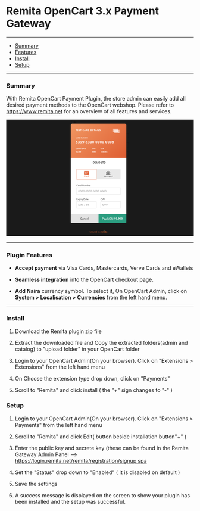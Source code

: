 # Remita OpenCart 3.x Payment Gateway

---
- [Summary](#summary)
- [Features](#Features)
- [Install](#Install)
- [Setup](#setup)

---
### Summary

With Remita OpenCart Payment Plugin, the store admin can easily add all desired payment methods to the OpenCart webshop. Please refer to https://www.remita.net for an overview of all features and services.

![](payment-image.png) 

---

### Plugin Features

*   __Accept payment__ via Visa Cards, Mastercards, Verve Cards and eWallets

* 	__Seamless integration__ into the OpenCart checkout page.
* 	__Add Naira__ currency symbol. To select it, On OpenCart Admin, click on __System > Localisation > Currencies__ from the left hand menu.

---


### Install

1. Download the Remita plugin zip file

2. Extract the downloaded file and Copy the extracted folders(admin and catalog) to "upload folder" in your OpenCart folder
3. Login to your OpenCart Admin(On your browser). Click on "Extensions > Extensions" from the left hand menu
4. On Choose the extension type drop down, click on "Payments"
5. Scroll to "Remita" and click install ( the "+" sign changes to "-" )



### Setup

1. Login to your OpenCart Admin(On your browser). Click on "Extensions > Payments" from the left hand menu

2. Scroll to "Remita" and click Edit( button beside installation button"+" )
3. Enter the public key and secrete key (these can be found in the Remita Gateway Admin Panel --> https://login.remita.net/remita/registration/signup.spa
4. Set the "Status" drop down to "Enabled" ( It is disabled on default )
5. Save the settings
6. A success message is displayed on the screen to show your plugin has been installed and the setup was successful.
